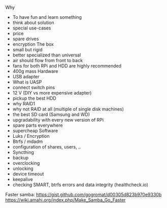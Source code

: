 Why
 - To have fun and learn something
 - think about solution
 - special use-cases
 - price
 - spare drives
 - encryption
The box
 - small but rigid
 - better specialized than universal
 - air should flow from front to back
 - fans for both RPi and HDD are highly recommended
 - 400g mass
Hardware
 - USB adapter
 - What is UASP
 - connect switch pins
 - 12 V (DIY vs more expensive adapter)
 - pickup the best HDD
 - why RAID1
 - why not RAID at all (multiple of single disk machines)
 - the best SD card (Samsung and WD)
 - upgradability with every new version of RPi
 - spare parts everywhere
 - supercheap
Software
 - Luks / Encryption
 - Btrfs / mdadm
 - configuration of shares, users, ..
 - Syncthing
 - backup
 - overclocking
 - unlocking
 - device timeout
 - keepalive
 - checking SMART, btrfs errors and data integrity (healthcheck.io)

Faster samba: https://gist.github.com/gogromat/d00305d823b970e9330b
              https://wiki.amahi.org/index.php/Make_Samba_Go_Faster
